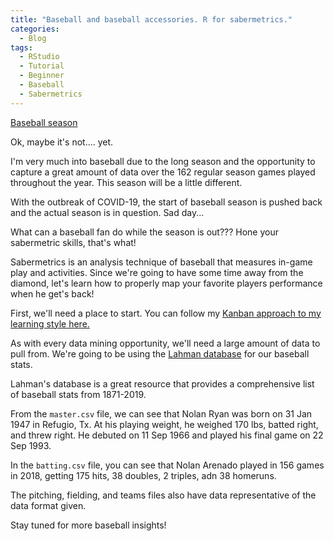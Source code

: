 ```yaml
---
title: "Baseball and baseball accessories. R for sabermetrics."
categories:
  - Blog
tags:
  - RStudio
  - Tutorial
  - Beginner
  - Baseball
  - Sabermetrics
---
```


[Baseball season](/assets/images/baseballseason.jpg "Toronto Blue Jays, Rogers Centre")

Ok, maybe it's not.... yet.

I'm very much into baseball due to the long season and the opportunity to capture a great amount of data over the 162 regular season games played throughout the year. This season will be a little different.

With the outbreak of COVID-19, the start of baseball season is pushed back and the actual season is in question. Sad day...

What can a baseball fan do while the season is out??? Hone your sabermetric skills, that's what!

Sabermetrics is an analysis technique of baseball that measures in-game play and activities. Since we're going to have some time away from the diamond, let's learn how to properly map your favorite players performance when he get's back!

First, we'll need a place to start. You can follow my [Kanban approach to my learning style here.](https://github.com/jeff-mos-def/jeff-mos-def.github.io/projects/1)

As with every data mining opportunity, we'll need a large amount of data to pull from. We're going to be using the [Lahman database](http://www.seanlahman.com/baseball-archive/statistics/) for our baseball stats.

Lahman's database is a great resource that provides a comprehensive list of baseball stats from 1871-2019.

From the `master.csv` file, we can see that Nolan Ryan was born on 31 Jan 1947 in Refugio, Tx. At his playing weight, he weighed 170 lbs, batted right, and threw right. He debuted on 11 Sep 1966 and played his final game on 22 Sep 1993.

In the `batting.csv` file, you can see that Nolan Arenado played in 156 games in 2018, getting 175 hits, 38 doubles, 2 triples, adn 38 homeruns.

The pitching, fielding, and teams files also have data representative of the data format given.

Stay tuned for more baseball insights!
